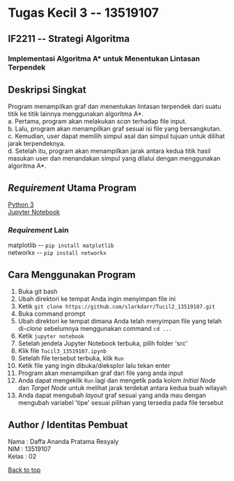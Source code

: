 # Tugas Kecil 3 -- 13519107
## IF2211 -- Strategi Algoritma
### Implementasi Algoritma A* untuk Menentukan Lintasan Terpendek

## Deskripsi Singkat
Program menampilkan graf dan menentukan lintasan terpendek dari suatu titik ke titik lainnya menggunakan algoritma A*.<br/>
a. Pertama, program akan melakukan *scan* terhadap file input.<br/>
b. Lalu, program akan menampilkan graf sesuai isi file yang bersangkutan.<br/>
c. Kemudian, user dapat memilih simpul asal dan simpul tujuan untuk dilihat jarak terpendeknya.<br/>
d. Setelah itu, program akan menampilkan jarak antara kedua titik hasil masukan user dan menandakan simpul yang dilalui dengan menggunakan algoritma A*.<br/>

## *Requirement* Utama Program
<a href="https://www.python.org/downloads/" target="_blank">Python 3</a><br/>
<a href="https://jupyter.org/install" target="_blank">Jupyter Notebook</a>
### *Requirement* Lain
matplotlib -- `pip install matplotlib`<br/>
networkx -- `pip install networkx`
  
## Cara Menggunakan Program
1. Buka git bash<br/>
2. Ubah direktori ke tempat Anda ingin menyimpan file ini<br/>
3. Ketik `git clone https://github.com/slarkdarr/Tucil2_13519107.git`<br/>
4. Buka command prompt<br/>
5. Ubah direktori ke tempat dimana Anda telah menyimpan file yang telah di-*clone* sebelumnya menggunakan command `cd ...`<br/>
6. Ketik `jupyter notebook`<br/>
7. Setelah jendela Jupyter Notebook terbuka, pilih folder 'src'<br/>
8. Klik file `Tucil3_13519107.ipynb`<br/>
9. Setelah file tersebut terbuka, klik `Run`<br/>
10. Ketik file yang ingin dibuka/dieksplor lalu tekan enter<br/>
11. Program akan menampilkan graf dari file yang anda input<br/>
12. Anda dapat mengeklik `Run` lagi dan mengetik pada kolom *Initial Node* dan *Target Node* untuk melihat jarak terdekat antara kedua buah wilayah
13. Anda dapat mengubah *layout* graf sesuai yang anda mau dengan mengubah variabel 'tipe' sesuai pilihan yang tersedia pada file tersebut

## Author / Identitas Pembuat
Nama  : Daffa Ananda Pratama Resyaly<br/>
NIM   : 13519107<br/>
Kelas : 02<br/>

 <a href="#top">Back to top</a>
